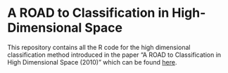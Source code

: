 A ROAD to Classification in High-Dimensional Space
================

This repository contains all the R code for the high dimensional classification method introduced in the paper “A ROAD to Classification in High Dimensional Space (2010)” which can be found [here](https://www.google.com/search?client=firefox-b-d&q=personalized+&bshm=rime/1).

